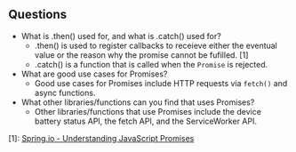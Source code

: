 ## Questions

* What is .then() used for, and what is .catch() used for?
  - .then() is used to register callbacks to receieve either the eventual value or the reason why the promise cannot be fufilled. [1]
  - .catch() is a function that is called when the `Promise` is rejected.
* What are good use cases for Promises?
  - Good use cases for Promises include HTTP requests via `fetch()` and async functions.
* What other libraries/functions can you find that uses Promises?
  - Other libraries/functions that use Promises include the device battery status API, the fetch API, and the ServiceWorker API.

[1]: [Spring.io - Understanding JavaScript Promises](https://spring.io/understanding/javascript-promises/)
